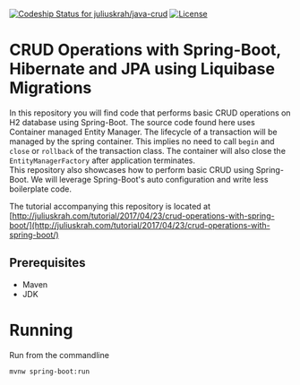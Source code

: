 [ ![Codeship Status for juliuskrah/java-crud](https://app.codeship.com/projects/e1e1f9d0-d361-0134-0c11-16d407f7e953/status?branch=spring-boot-hibernate-jpa)](https://app.codeship.com/projects/201898)
[![License](https://img.shields.io/badge/License-Apache%202.0-blue.svg)](https://opensource.org/licenses/Apache-2.0)
# CRUD Operations with Spring-Boot, Hibernate and JPA using Liquibase Migrations
In this repository you will find code that performs basic CRUD operations on H2 database using Spring-Boot. The source
code found here uses Container managed Entity Manager. The lifecycle of a transaction will be managed by the spring container.
This implies no need to call `begin` and `close` or `rollback` of the transaction class. The container will also close the 
`EntityManagerFactory` after application terminates.   
This repository also showcases how to perform basic CRUD using Spring-Boot. We will leverage Spring-Boot's auto configuration and
write less boilerplate code.

The tutorial accompanying this repository is located at [http://juliuskrah.com/tutorial/2017/04/23/crud-operations-with-spring-boot/](http://juliuskrah.com/tutorial/2017/04/23/crud-operations-with-spring-boot/)

## Prerequisites
- Maven
- JDK

# Running
Run from the commandline
```bash
mvnw spring-boot:run
```
